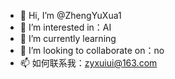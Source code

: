 - 👋 Hi, I’m @ZhengYuXua1
- 👀 I’m interested in：AI
- 🌱 I’m currently learning
- 💞️ I’m looking to collaborate on：no
- 📫 如何联系我：zyxuiui@163.com
